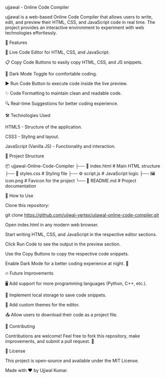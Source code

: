 ujjawal - Online Code Compiler

ujjawal is a web-based Online Code Compiler that allows users to write, edit, and preview their HTML, CSS, and JavaScript code in real time. The project provides an interactive environment to experiment with web technologies effortlessly.

🚀 Features

📝 Live Code Editor for HTML, CSS, and JavaScript.

📋 Copy Code Buttons to easily copy HTML, CSS, and JS snippets.

🌙 Dark Mode Toggle for comfortable coding.

▶️ Run Code Button to execute code inside the live preview.

✨ Code Formatting to maintain clean and readable code.

🔍 Real-time Suggestions for better coding experience.

🛠️ Technologies Used

HTML5 - Structure of the application.

CSS3 - Styling and layout.

JavaScript (Vanilla JS) - Functionality and interaction.

📂 Project Structure

📦 ujjawal-Online-Code-Compiler
├── 📄 index.html       # Main HTML structure
├── 🎨 styles.css       # Styling file
├── ⚙️ script.js        # JavaScript logic
├── 🖼️ icon.png        # Favicon for the project
└── 📜 README.md        # Project documentation

🚀 How to Use

Clone this repository:

git clone https://github.com/ujjwal-vertex/ujjawal-online-code-compiler.git

Open index.html in any modern web browser.

Start writing HTML, CSS, and JavaScript in the respective editor sections.

Click Run Code to see the output in the preview section.

Use the Copy Buttons to copy the respective code snippets.

Enable Dark Mode for a better coding experience at night. 🌙

🔥 Future Improvements

🖥️ Add support for more programming languages (Python, C++, etc.).

💾 Implement local storage to save code snippets.

🎨 Add custom themes for the editor.

📤 Allow users to download their code as a project file.

🤝 Contributing

Contributions are welcome! Feel free to fork this repository, make improvements, and submit a pull request. 🚀

📜 License

This project is open-source and available under the MIT License.

Made with ❤️ by Ujjwal Kumar.


